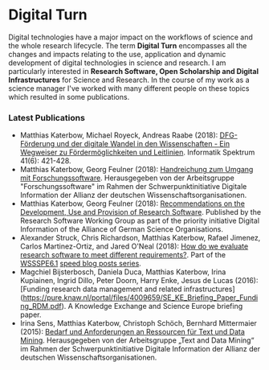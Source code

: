 # Digital Turn
Digital technologies have a major impact on the workflows of science and the whole research lifecycle. The term **Digital Turn** encompasses all the changes and impacts relating to the use, application and dynamic development of digital technologies in science and research. I am particularly interested in **Research Software, Open Scholarship and Digital Infrastructures** for Science and Research. In the course of my work as a science manager I've worked with many different people on these topics which resulted in some publications.

### Latest Publications
* Matthias Katerbow, Michael Royeck, Andreas Raabe (2018): [DFG-Förderung und der digitale Wandel in den Wissenschaften - Ein Wegweiser zu Fördermöglichkeiten und Leitlinien](https://doi.org/10.1007/s00287-018-01135-0). Informatik Spektrum 41(6): 421-428. 
* Matthias Katerbow, Georg Feulner (2018): [Handreichung zum Umgang mit Forschungssoftware](https://doi.org/10.5281/zenodo.1172970). Herausgegeben von der Arbeitsgruppe "Forschungssoftware" im Rahmen der Schwerpunktinitiative Digitale Information der Allianz der deutschen Wissenschaftsorganisationen.
* Matthias Katerbow, Georg Feulner (2018): [Recommendations on the Development, Use and Provision of Research Software](https://zenodo.org/record/1172988). Published by the Research Software Working Group as part of the priority initiative Digital Information of the Alliance of German Science Organisations.
*  Alexander Struck, Chris Richardson, Matthias Katerbow, Rafael Jimenez, Carlos Martinez-Ortiz, and Jared O'Neal (2018): [How do we evaluate research software to meet different requirements?](https://software.ac.uk/blog/2018-11-27-how-do-we-evaluate-research-software-meet-different-requirements). Part of the [WSSSPE6.1](http://wssspe.researchcomputing.org.uk/wssspe6-1/) [speed blog posts series](https://software.ac.uk/tags/wssspe61-speed-blog-posts).
* Magchiel Bijsterbosch, Daniela Duca, Matthias Katerbow, Irina Kupiainen, Ingrid Dillo, Peter Doorn, Harry Enke, Jesus de Lucas (2016): [Funding research data management and related infrastructures] (https://pure.knaw.nl/portal/files/4009659/SE_KE_Briefing_Paper_Funding_RDM.pdf). A Knowledge Exchange and Science Europe briefing paper.
* Irina Sens, Matthias Katerbow, Christoph Schöch, Bernhard Mittermaier (2015): [Bedarf und Anforderungen an Ressourcen für Text und Data Mining](https://zenodo.org/record/32584). Herausgegeben von der Arbeitsgruppe „Text and Data Mining“ im Rahmen der Schwerpunktinitiative Digitale Information der Allianz der deutschen Wissenschaftsorganisationen.
